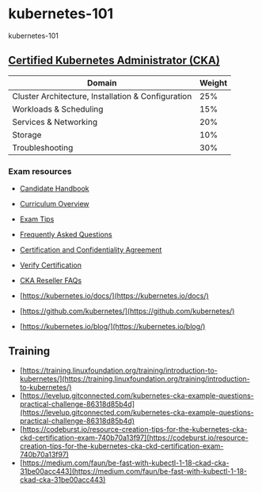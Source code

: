 # kubernetes-101

kubernetes-101

## [Certified Kubernetes Administrator (CKA)](https://www.cncf.io/certification/cka/)

|Domain|Weight|
|---|---|
|Cluster Architecture, Installation & Configuration|25%|
|Workloads & Scheduling|15%|
|Services & Networking|20%|
|Storage|10%|
|Troubleshooting|30%|

### Exam resources

* [Candidate Handbook](https://training.linuxfoundation.org/go/cka-ckad-candidate-handbook)
* [Curriculum Overview](https://github.com/cncf/curriculum)
* [Exam Tips](http://training.linuxfoundation.org/go//Important-Tips-CKA-CKAD)
* [Frequently Asked Questions](http://training.linuxfoundation.org/go/cka-ckad-faq)
* [Certification and Confidentiality Agreement](http://training.linuxfoundation.org/go/CNCF-certification-and-confidentiality-agreement)
* [Verify Certification](https://training.linuxfoundation.org/certification/verify-certifications)
* [CKA Reseller FAQs](https://www.cncf.io/certification/expert/cka/reseller-faqs/)

* [https://kubernetes.io/docs/](https://kubernetes.io/docs/)
* [https://github.com/kubernetes/](https://github.com/kubernetes/)
* [https://kubernetes.io/blog/](https://kubernetes.io/blog/)

## Training

* [https://training.linuxfoundation.org/training/introduction-to-kubernetes/](https://training.linuxfoundation.org/training/introduction-to-kubernetes/)
* [https://levelup.gitconnected.com/kubernetes-cka-example-questions-practical-challenge-86318d85b4d](https://levelup.gitconnected.com/kubernetes-cka-example-questions-practical-challenge-86318d85b4d)
* [https://codeburst.io/resource-creation-tips-for-the-kubernetes-cka-ckd-certification-exam-740b70a13f97](https://codeburst.io/resource-creation-tips-for-the-kubernetes-cka-ckd-certification-exam-740b70a13f97)
* [https://medium.com/faun/be-fast-with-kubectl-1-18-ckad-cka-31be00acc443](https://medium.com/faun/be-fast-with-kubectl-1-18-ckad-cka-31be00acc443)
